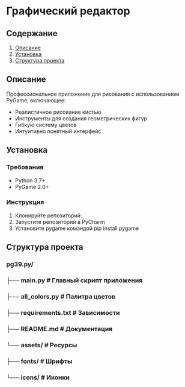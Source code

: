 # Графический редактор



## Содержание
1. [Описание](#описание)
2. [Установка](#установка)
3. [Структура проекта](#структура-проекта)


## Описание
Профессиональное приложение для рисования с использованием PyGame, включающее:
- Реалистичное рисование кистью
- Инструменты для создания геометрических фигур
- Гибкую систему цветов
- Интуитивно понятный интерфейс

## Установка

### Требования
- Python 3.7+
- PyGame 2.0+

### Инструкция
1. Клонируйте репозиторий:
2. Запустите репозиторий в PyCharm
3. Установите pygame командой pip install pygame

## Структура проекта
### pg39.py/
### ├── main.py                 # Главный скрипт приложения
### ├── all_colors.py           # Палитра цветов
### ├── requirements.txt        # Зависимости
 ### ├── README.md               # Документация
### └── assets/                 # Ресурсы
###    ├── fonts/              # Шрифты
###    └── icons/              # Иконки

